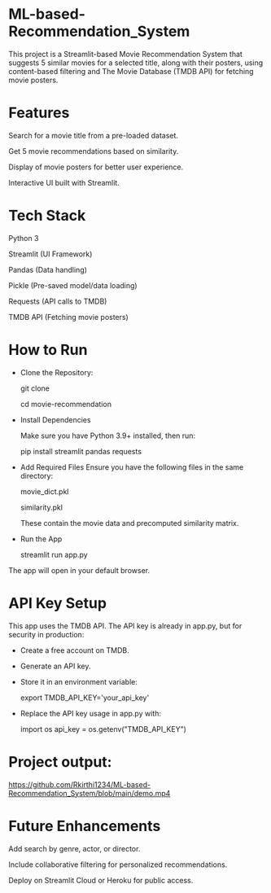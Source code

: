 # ML-based-Recommendation_System
This project is a Streamlit-based Movie Recommendation System that suggests 5 similar movies for a selected title, along with their posters, using content-based filtering and The Movie Database (TMDB API) for fetching movie posters.

# Features
Search for a movie title from a pre-loaded dataset.

Get 5 movie recommendations based on similarity.

Display of movie posters for better user experience.

Interactive UI built with Streamlit.

# Tech Stack
Python 3

Streamlit (UI Framework)

Pandas (Data handling)

Pickle (Pre-saved model/data loading)

Requests (API calls to TMDB)

TMDB API (Fetching movie posters)

# How to Run

- Clone the Repository:
  
  git clone <your-repo-url>

  cd movie-recommendation

- Install Dependencies
  
  Make sure you have Python 3.9+ installed, then run:
  
  pip install streamlit pandas requests

- Add Required Files
  Ensure you have the following files in the same directory:

  movie_dict.pkl

  similarity.pkl
  
  These contain the movie data and precomputed similarity matrix.

- Run the App
  
  streamlit run app.py

The app will open in your default browser.

# API Key Setup
This app uses the TMDB API. The API key is already in app.py, but for security in production:
- Create a free account on TMDB.
- Generate an API key.
- Store it in an environment variable:
  
  export TMDB_API_KEY='your_api_key'
- Replace the API key usage in app.py with:
  
  import os
  api_key = os.getenv("TMDB_API_KEY")


# Project output:
https://github.com/Rkirthi1234/ML-based-Recommendation_System/blob/main/demo.mp4

# Future Enhancements
Add search by genre, actor, or director.

Include collaborative filtering for personalized recommendations.

Deploy on Streamlit Cloud or Heroku for public access.
